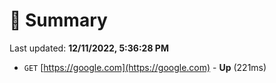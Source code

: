 # 📖 Summary
Last updated: **12/11/2022, 5:36:28 PM**

- `GET` [https://google.com](https://google.com) - **Up** (221ms)
